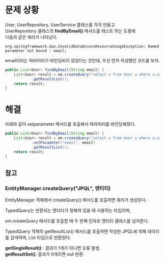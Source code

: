 # 문제 상황

User, UserRepository, UserService 클래스를 각각 만들고   
UserRepository 클래스의 **findByEmail()** 메서드를 테스트 하는 도중에   
다음과 같은 에러가 나타났다.

```console
org.springframework.dao.InvalidDataAccessResourceUsageException: Named parameter not bound : email;
```
email이라는 파라미터가 바인딩되지 않았다는 것인데, 우선 먼저 작성했던 코드를 보자.

```java
public List<User> findByEmail(String email) {
    List<User> result = em.createQuery("select u from User u where u.userEmail = :email", User.class)
            .getResultList();
    return result;
}
```

# 해결
아래와 같이 setparameter 메서드를 호출해서 파라미터를 바인딩해줬다.
```java
public List<User> findByEmail(String email) {
    List<User> result = em.createQuery("select u from User u where u.userEmail = :email", User.class)
            .setParameter("email", email)
            .getResultList();
    return result;
}
```
## 참고
### **EntityManager.createQuery("JPQL", 엔티티)**    

EntityManager 객체에서 createQuery() 메서드를 호출하면 쿼리가 생성된다.

TypedQuery는 반환되는 엔티티가 정해져 있을 때 사용하는 타입이며,

em.createQuery 메서드를 호출할 때 두 번째 인자로 엔티티 클래스를 넘겨준다.

TypedQuery 객체의 getResultList() 메서드를 호출하면 작성한 JPQL에 의해 데이터를 검색하며, List 타입으로 반환한다.

**getSingleResult()** : 결과가 1개가 아니면 오류 발생.   
**getResultSet()**: 결과가 0개이면 null 반환.
